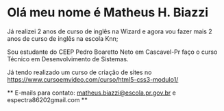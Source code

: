 # Olá meu nome é Matheus H. Biazzi
Já realizei 2 anos de curso de inglês na Wizard e agora vou fazer mais 2 anos de curso de inglês na escola Knn;

Sou estudante do CEEP Pedro Boaretto Neto em Cascavel-Pr faço o curso Técnico em Desenvolvimento de Sistemas.

Já tendo realizado um curso de criação de sites no https://www.cursoemvideo.com/curso/html5-css3-modulo1/

** E-mails para contato:  matheus.biazzi@escola.pr.gov.br e espectra86202gmail.com **


